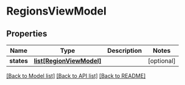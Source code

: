 # RegionsViewModel

## Properties
Name | Type | Description | Notes
------------ | ------------- | ------------- | -------------
**states** | [**list[RegionViewModel]**](RegionViewModel.md) |  | [optional] 

[[Back to Model list]](../README.md#documentation-for-models) [[Back to API list]](../README.md#documentation-for-api-endpoints) [[Back to README]](../README.md)

